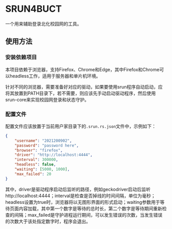 # SRUN4BUCT

一个用来辅助登录北化校园网的工具。

## 使用方法

### 安装依赖项目

本项目依赖于浏览器，支持Firefox、Chrome和Edge，其中Firefox和Chrome可以headless工作，适用于服务器和单片机环境。

针对不同的浏览器，需要准备好对应的驱动，如果要使用srun程序自动启动，应将其放置到PATH目录下，若不需要，则应该先手动启动驱动程序，然后使用srun-core来实现校园网登录和状态守护。

### 配置文件

配置文件应该放置于当前用户家目录下的`.srun.rs.json`文件中，示例如下：

```json
{
    "username": "2021200902",
    "password": "password here",
    "browser": "firefox",
    "driver": "http://localhost:4444",
    "interval": 300000,
    "headless": false,
    "waiting": [5000, 1000],
    "max_failed": 20
}
```

其中，driver是驱动程序启动后监听的路径，例如geckodriver启动后监听http://localhost:4444；interval是检查是否掉线的时间间隔，单位为毫秒；headless设置为true时，浏览器将以无图形界面的形式启动；waiting参数用于等待页面内容加载，其中第一个数字是等待的总时长，第二个数字是等待期间重新检查的间隔；max_failed是守护进程运行期间，可以发生错误的次数，当发生错误的次数大于该处指定数字时，程序会退出。
